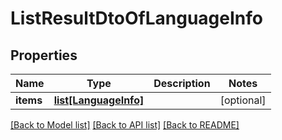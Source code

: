 # ListResultDtoOfLanguageInfo

## Properties
Name | Type | Description | Notes
------------ | ------------- | ------------- | -------------
**items** | [**list[LanguageInfo]**](LanguageInfo.md) |  | [optional] 

[[Back to Model list]](../README.md#documentation-for-models) [[Back to API list]](../README.md#documentation-for-api-endpoints) [[Back to README]](../README.md)


